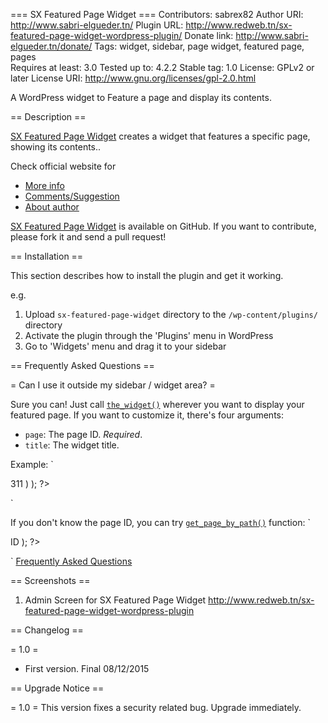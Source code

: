 === SX Featured Page Widget ===
Contributors: sabrex82
Author URI: http://www.sabri-elgueder.tn/
Plugin URL: http://www.redweb.tn/sx-featured-page-widget-wordpress-plugin/
Donate link: http://www.sabri-elgueder.tn/donate/
Tags: widget, sidebar, page widget, featured page, pages  
Requires at least: 3.0
Tested up to: 4.2.2
Stable tag: 1.0
License: GPLv2 or later
License URI: http://www.gnu.org/licenses/gpl-2.0.html

A WordPress widget to Feature a page and display its contents.


== Description ==

[SX Featured Page Widget](http://www.redweb.tn/sx-featured-page-widget-wordpress-plugin/) creates a widget that features a specific page, showing its contents..

Check official website for

*   [More info](http://www.redweb.tn/sx-featured-page-widget-wordpress-plugin)					
*   [Comments/Suggestion](http://www.redweb.tn/sx-featured-page-widget-wordpress-plugin)			
*   [About author](http://www.sabri-elgueder.tn/)				

[SX Featured Page Widget](http://github.com/redweb-tn/sx-featured-page-widget) is available on GitHub. If you want to contribute, please fork it and send a pull request!

== Installation ==

This section describes how to install the plugin and get it working.

e.g.

1. Upload `sx-featured-page-widget` directory to the `/wp-content/plugins/` directory
2. Activate the plugin through the 'Plugins' menu in WordPress
3. Go to 'Widgets' menu and drag it to your sidebar

== Frequently Asked Questions ==

= Can I use it outside my sidebar / widget area? =

Sure you can! Just call [`the_widget()`](http://codex.wordpress.org/Function_Reference/the_widget) wherever you want to display your featured page. If you want to customize it, there's four arguments:

* `page`: The page ID. *Required*.
* `title`: The widget title.

Example:
`
<?php
the_widget( 'SX_Featured_Page_Widget', array( 'page' => 311 ) );
?>
`

If you don't know the page ID, you can try [`get_page_by_path()`](http://codex.wordpress.org/Function_Reference/get_page_by_path) function:
`
<?php
the_widget( 'SX_Featured_Page_Widget', 'page=' . get_page_by_path( 'about' )->ID );
?>
`
[Frequently Asked Questions](http://www.redweb.tn/sx-featured-page-widget-wordpress-plugin/)

== Screenshots ==

1. Admin Screen for SX Featured Page Widget http://www.redweb.tn/sx-featured-page-widget-wordpress-plugin

== Changelog ==

= 1.0 =
* First version. Final 08/12/2015


== Upgrade Notice ==

= 1.0 =
This version fixes a security related bug.  Upgrade immediately.